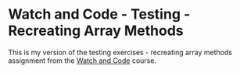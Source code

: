 # Watch and Code - Testing - Recreating Array Methods

This is my version of the testing exercises - recreating array methods assignment from the <a href="https://watchandcode.com/" target="_blang">Watch and Code</a> course.
